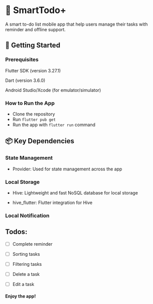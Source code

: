 # 📱 SmartTodo+ 
A smart to-do list mobile app that help users manage their tasks with reminder and offline support.


## 🚀 Getting Started
### Prerequisites
Flutter SDK (version 3.27.1)

Dart (version 3.6.0)

Android Studio/Xcode (for emulator/simulator)

### How to Run the App
* Clone the repository
* Run `flutter pub get`
* Run the app with `flutter run` command

## 📦 Key Dependencies
### State Management
* Provider: Used for state management across the app

### Local Storage
* Hive: Lightweight and fast NoSQL database for local storage

* hive_flutter: Flutter integration for Hive

### Local Notification


## Todos:
-[ ] Complete reminder
-[ ] Sorting tasks
-[ ] Filtering tasks
-[ ] Delete a task
-[ ] Edit a task



#### Enjoy the app!